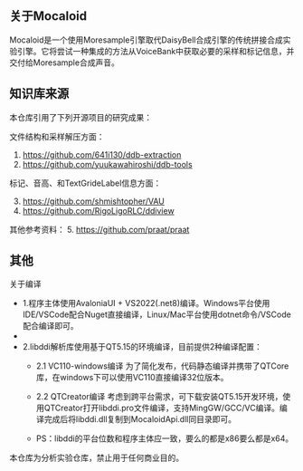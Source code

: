 ## 关于Mocaloid

Mocaloid是一个使用Moresample引擎取代DaisyBell合成引擎的传统拼接合成实验引擎。它将尝试一种集成的方法从VoiceBank中获取必要的采样和标记信息，并交付给Moresample合成声音。

## 知识库来源

本仓库引用了下列开源项目的研究成果：

文件结构和采样解压方面：

1. https://github.com/641i130/ddb-extraction
2. https://github.com/yuukawahiroshi/ddb-tools

标记、音高、和TextGrideLabel信息方面：

3. https://github.com/shmishtopher/VAU
4. https://github.com/RigoLigoRLC/ddiview

其他参考资料：
5. https://github.com/praat/praat

## 其他
关于编译

- 1.程序主体使用AvaloniaUI + VS2022(.net8)编译。Windows平台使用IDE/VSCode配合Nuget直接编译，Linux/Mac平台使用dotnet命令/VSCode配合编译即可。
- 
- 2.libddi解析库使用基于QT5.15的环境编译，目前提供2种编译配置：
  - 2.1 VC110-windows编译
         为了简化发布，代码静态编译并携带了QTCore库，在windows下可以使用VC110直接编译32位版本。

  - 2.2 QTCreator编译
         考虑到跨平台需求，可下载安装QT5.15开发环境，使用QTCreator打开libddi.pro文件编译，支持MingGW/GCC/VC编译。编译完成后将libddi.dll复制到MocaloidApi.dll同目录即可。

  - PS：libddi的平台位数和程序主体应一致，要么的都是x86要么都是x64。

本仓库为分析实验仓库，禁止用于任何商业目的。
